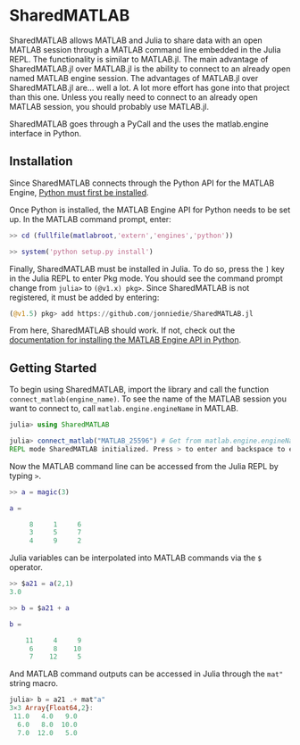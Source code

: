 # SharedMATLAB

SharedMATLAB allows MATLAB and Julia to share data with an open MATLAB session through a MATLAB command line embedded in the Julia REPL. The functionality is similar to MATLAB.jl. The main advantage of SharedMATLAB.jl over MATLAB.jl is the ability to connect to an already open named MATLAB engine session. The advantages of MATLAB.jl over SharedMATLAB.jl are... well a lot. A lot more effort has gone into that project than this one. Unless you really need to connect to an already open MATLAB session, you should probably use MATLAB.jl.

SharedMATLAB goes through a PyCall and the uses the matlab.engine interface in Python.

## Installation
Since SharedMATLAB connects through the Python API for the MATLAB Engine, [Python must first be installed](https://www.python.org/downloads/).

Once Python is installed, the MATLAB Engine API for Python needs to be set up. In the MATLAB command prompt, enter:
```matlab
>> cd (fullfile(matlabroot,'extern','engines','python'))

>> system('python setup.py install')
```

Finally, SharedMATLAB must be installed in Julia. To do so, press the `]` key in the Julia REPL to enter Pkg mode. You should see the command prompt change from `julia>` to `(@v1.x) pkg>`. Since SharedMATLAB is not registered, it must be added by entering:
```julia
(@v1.5) pkg> add https://github.com/jonniedie/SharedMATLAB.jl
```

From here, SharedMATLAB should work. If not, check out the [documentation for installing the MATLAB Engine API in Python](https://www.mathworks.com/help/matlab/matlab_external/install-the-matlab-engine-for-python.html).


## Getting Started
To begin using SharedMATLAB, import the library and call the function `connect_matlab(engine_name)`. To see the name of the MATLAB session you want to connect to, call `matlab.engine.engineName` in MATLAB.

```julia
julia> using SharedMATLAB

julia> connect_matlab("MATLAB_25596") # Get from matlab.engine.engineName in MATLAB
REPL mode SharedMATLAB initialized. Press > to enter and backspace to exit.
```

Now the MATLAB command line can be accessed from the Julia REPL by typing `>`.
```matlab
>> a = magic(3)

a =

     8     1     6
     3     5     7
     4     9     2
```

Julia variables can be interpolated into MATLAB commands via the `$` operator.
```matlab
>> $a21 = a(2,1)
3.0

>> b = $a21 + a

b =

    11     4     9
     6     8    10
     7    12     5
```

And MATLAB command outputs can be accessed in Julia through the `mat"` string macro.
```julia
julia> b = a21 .+ mat"a"
3×3 Array{Float64,2}:
 11.0   4.0   9.0
  6.0   8.0  10.0
  7.0  12.0   5.0
```
